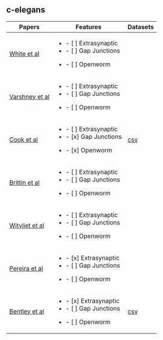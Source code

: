 ## c-elegans


| Papers                                                     | Features      | Datasets      |
| -------------                                              | -----         | -----         |
| [White et al](datasets/connectomes/0.White_1984.md)        | <ul><li>- [ ] Extrasynaptic</li><li>- [ ] Gap Junctions</li></ul><ul><li>- [ ] Openworm||
| [Varshney et al](datasets/connectomes/1.Varshney_2011.md)  | <ul><li>- [ ] Extrasynaptic</li><li>- [ ] Gap Junctions</li></ul><ul><li>- [ ] Openworm              ||
| [Cook et al](datasets/connectomes/2.Cook_2019.md)          | <ul><li>- [ ] Extrasynaptic</li><li>- [x] Gap Junctions</li></ul><ul><li>- [x] Openworm               |[csv](datasets/neurons/herm_full_edgelist.csv) |
| [Brittin et al](datasets/connectomes/3.Brittin_2021.md)    | <ul><li>- [ ] Extrasynaptic</li><li>- [ ] Gap Junctions</li></ul><ul><li>- [ ] Openworm              || 
| [Witvliet et al](datasets/connectomes/4.Witvliet_2021.md)  |<ul><li>- [ ] Extrasynaptic</li><li>- [ ] Gap Junctions</li></ul><ul><li>- [ ] Openworm               ||
| [Pereira et al](datasets/extrasynaptic/0.Pereira_2015.md)  |<ul><li>- [x] Extrasynaptic</li><li>- [ ] Gap Junctions</li></ul><ul><li>- [ ] Openworm               ||
| [Bentley et al](datasets/extrasynaptic/1.Bentley_2016.md)  |<ul><li>- [x] Extrasynaptic</li><li>- [ ] Gap Junctions</li></ul><ul><li>- [ ] Openworm               | [csv](datasets/neurons/Bentley_et_al_2016_expression.csv) |
